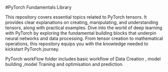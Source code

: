 #PyTorch Fundamentals Library

This repository covers essential topics related to PyTorch tensors. It provides clear explanations on creating, manipulating, and understanding tensors, along with practical examples.
Dive into the world of deep learning with PyTorch by exploring the fundamental building blocks that underpin neural networks and data processing.
From tensor creation to mathematical operations, this repository equips you with the knowledge needed to kickstart  PyTorch journey.


PyTorch workFlow folder includes basic workflow of Data Creation , model building  ,model Training and optimisation and prediction.
